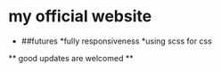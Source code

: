 # my official website

  * ##futures
   *fully responsiveness
   *using scss for css 

** good updates are welcomed **